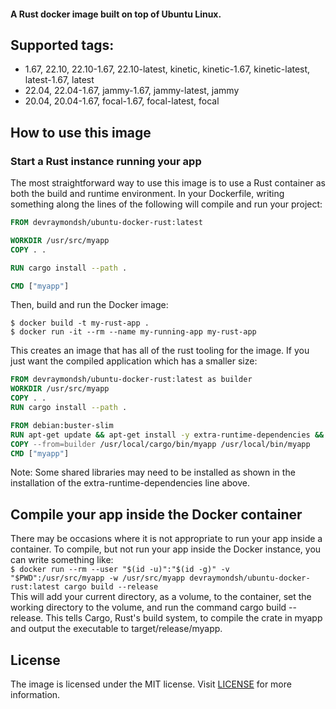 #### A Rust docker image built on top of Ubuntu Linux.
## Supported tags:
- 1.67, 22.10, 22.10-1.67, 22.10-latest, kinetic, kinetic-1.67, kinetic-latest, latest-1.67, latest
- 22.04, 22.04-1.67, jammy-1.67, jammy-latest, jammy
- 20.04, 20.04-1.67, focal-1.67, focal-latest, focal

## How to use this image
### Start a Rust instance running your app
The most straightforward way to use this image is to use a Rust container as both the build and runtime environment. In your Dockerfile, writing something along the lines of the following will compile and run your project:
```Dockerfile
FROM devraymondsh/ubuntu-docker-rust:latest

WORKDIR /usr/src/myapp
COPY . .

RUN cargo install --path .

CMD ["myapp"]
```
Then, build and run the Docker image:

`$ docker build -t my-rust-app .`<br />
`$ docker run -it --rm --name my-running-app my-rust-app`

This creates an image that has all of the rust tooling for the image. If you just want the compiled application which has a smaller size:
```Dockerfile
FROM devraymondsh/ubuntu-docker-rust:latest as builder
WORKDIR /usr/src/myapp
COPY . .
RUN cargo install --path .

FROM debian:buster-slim
RUN apt-get update && apt-get install -y extra-runtime-dependencies && rm -rf /var/lib/apt/lists/*
COPY --from=builder /usr/local/cargo/bin/myapp /usr/local/bin/myapp
CMD ["myapp"]
```

Note: Some shared libraries may need to be installed as shown in the installation of the extra-runtime-dependencies line above.

## Compile your app inside the Docker container
There may be occasions where it is not appropriate to run your app inside a container. To compile, but not run your app inside the Docker instance, you can write something like:<br />
`$ docker run --rm --user "$(id -u)":"$(id -g)" -v "$PWD":/usr/src/myapp -w /usr/src/myapp devraymondsh/ubuntu-docker-rust:latest cargo build --release`<br />
This will add your current directory, as a volume, to the container, set the working directory to the volume, and run the command cargo build --release. This tells Cargo, Rust's build system, to compile the crate in myapp and output the executable to target/release/myapp.

## License
The image is licensed under the MIT license. Visit [LICENSE](https://github.com/devraymondsh/ubuntu-docker-rust/blob/main/LICENSE) for more information.
